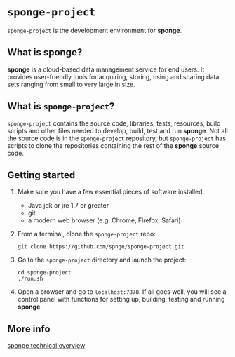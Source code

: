 `sponge-project`
================

`sponge-project` is the development environment for **sponge**.

What is **sponge**?
-------------------

**sponge** is a cloud-based data management service for end users. It provides user-friendly tools for acquiring, storing, using and sharing data sets ranging from small to very large in size.

What is `sponge-project`?
-------------------------

`sponge-project` contains the source code, libraries, tests, resources, build scripts and other files needed to develop, build, test and run **sponge**.  Not all the source code is in the `sponge-project` repository, but `sponge-project` has scripts to clone the repositories containing the rest of the **sponge** source code.

Getting started
---------------
1. Make sure you have a few essential pieces of software installed:
    * Java jdk or jre 1.7 or greater
    * git
    * a modern web browser (e.g. Chrome, Firefox, Safari)

2. From a terminal, clone the `sponge-project` repo:

    ```
    git clone https://github.com/spnge/sponge-project.git
    ```

3. Go to the `sponge-project` directory and launch the project:

    ```
    cd sponge-project
    ./run.sh
    ```

4. Open a browser and go to `localhost:7878`.  If all goes well, you will see a control panel with functions for setting up, building, testing and running **sponge**.


More info
---------

[sponge technical overview](docs/sponge-tech.md)

